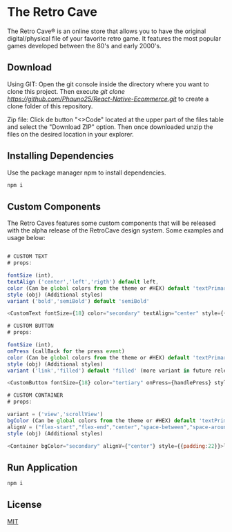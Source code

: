 # The Retro Cave

The Retro Cave® is an online store that allows you to have the original digital/physical file of your favorite retro game.
It features the most popular games developed between the 80's and early 2000's.

## Download

Using GIT: Open the git console inside the directory where you want to clone this project. Then execute _git clone https://github.com/Phauno25/React-Native-Ecommerce.git_ to create a clone folder of this repository.

Zip file: Click de button "<>Code" located at the upper part of the files table and select the "Download ZIP" option. Then once downloaded unzip the files on the desired location in your explorer.

## Installing Dependencies

Use the package manager npm to install dependencies.

```bash
npm i
```

## Custom Components

The Retro Caves features some custom components that will be released with the alpha release of the RetroCave design system.
Some examples and usage below:

```javascript

# CUSTOM TEXT
# props:

fontSize (int),
textAlign ('center','left','rigth') default left,
color (Can be global colors from the theme or #HEX) default 'textPrimary'
style (obj) (Additional styles)
variant ('bold','semiBold') default 'semiBold'

<CustomText fontSize={18} color="secondary" textAlign="center" style={{lineHeigth:22}}>loren ipsum <CustomText>

# CUSTOM BUTTON
# props:

fontSize (int),
onPress (callBack for the press event)
color (Can be global colors from the theme or #HEX) default 'textPrimary'
style (obj) (Additional styles)
variant ('link','filled') default 'filled' (more variant in future releases)

<CustomButton fontSize={18} color="tertiary" onPress={handlePress} style={{padding:22}}>loren ipsum <CustomButton>

# CUSTOM CONTAINER
# props:

variant = ('view','scrollView')
bgColor (Can be global colors from the theme or #HEX) default 'textPrimary'
alignV = ("flex-start","flex-end","center","space-between","space-around","space-evenly") default 'flex-start'
style (obj) (Additional styles)

<Container bgColor="secondary" alignV={"center"} style={{padding:22}}>loren ipsum <Container>


```

## Run Application

```bash
npm i
```

## License

[MIT](https://choosealicense.com/licenses/mit/)
